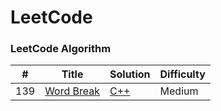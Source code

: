 LeetCode
========

### LeetCode Algorithm

| # | Title | Solution | Difficulty |
|---| ----- | -------- | ---------- |
|139|[Word Break](https://leetcode.com/problems/word-break/description/) | [C++](./139.Word_Break.cpp)|Medium|
